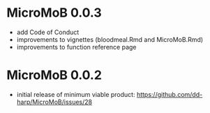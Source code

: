 # MicroMoB 0.0.3

  * add Code of Conduct
  * improvements to vignettes (bloodmeal.Rmd and MicroMoB.Rmd)
  * improvements to function reference page

# MicroMoB 0.0.2

  * initial release of minimum viable product: https://github.com/dd-harp/MicroMoB/issues/28
